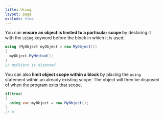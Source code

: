 ```yaml
---
title: Using
layout: page
exclude: true
---
```


You can **ensure an object is limited to a particular scope** by declaring it with the `using` keyword before the block in which it is used. 
```csharp
using (MyObject myObject = new MyObject())
{
  myObject.MyMethod();
}
// myObject is disposed
```

You can also **limit object scope within a block** by placing the `using` statement within an already existing scope. The object will then be disposed of when the program exits that scope.
```csharp
if(true)
{
  using var myObject = new MyObject();
}
// m
```
<!--stackedit_data:
eyJoaXN0b3J5IjpbMTE4MTY1MDUwXX0=
-->